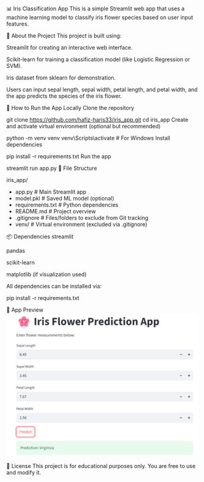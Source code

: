 📊 Iris Classification App
This is a simple Streamlit web app that uses a machine learning model to classify iris flower species based on user input features.

🌱 About the Project
This project is built using:

Streamlit for creating an interactive web interface.

Scikit-learn for training a classification model (like Logistic Regression or SVM).

Iris dataset from sklearn for demonstration.

Users can input sepal length, sepal width, petal length, and petal width, and the app predicts the species of the iris flower.

🚀 How to Run the App Locally
Clone the repository

git clone https://github.com/hafiz-haris33/iris_app.git
cd iris_app
Create and activate virtual environment (optional but recommended)

python -m venv venv
venv\Scripts\activate  # For Windows
Install dependencies

pip install -r requirements.txt
Run the app

streamlit run app.py
📂 File Structure

iris_app/
- app.py              # Main Streamlit app
- model.pkl           # Saved ML model (optional)
- requirements.txt    # Python dependencies
- README.md           # Project overview
- .gitignore          # Files/folders to exclude from Git tracking
- venv/               # Virtual environment (excluded via .gitignore)

📦 Dependencies
streamlit

pandas

scikit-learn

matplotlib (if visualization used)

All dependencies can be installed via:

pip install -r requirements.txt

📸 App Preview
![App screenshot](image.png)


📌 License
This project is for educational purposes only. You are free to use and modify it.
